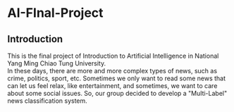 # AI-FInal-Project
## Introduction
This is the final project of Introduction to Artificial Intelligence in National Yang Ming Chiao Tung University. </br>
In these days, there are more and more complex types of news, such as crime, politics, sport, etc. Sometimes we only want to read some news that can let us feel relax, like entertainment, and sometimes, we want to care about some social issues. So, our group decided to develop a "Multi-Label" news classification system.




